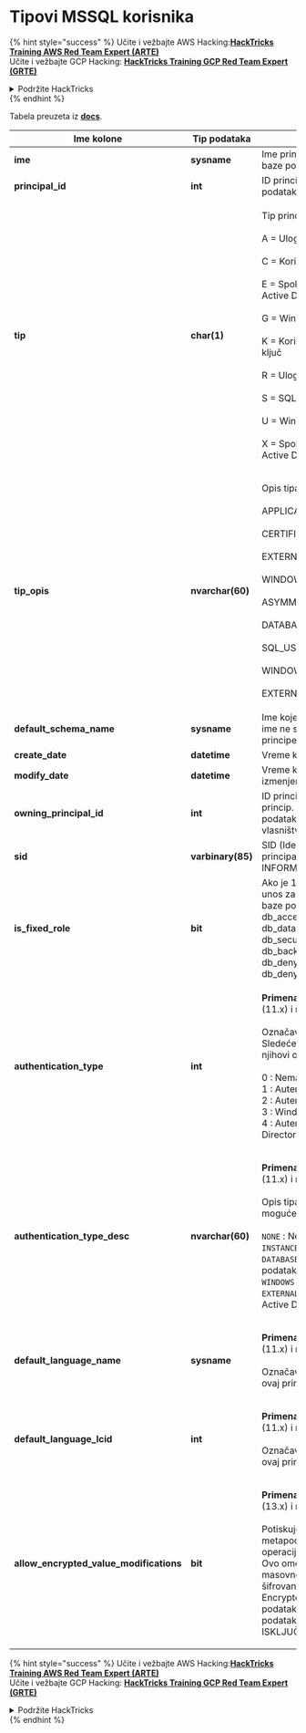 # Tipovi MSSQL korisnika

{% hint style="success" %}
Učite i vežbajte AWS Hacking:<img src="/.gitbook/assets/arte.png" alt="" data-size="line">[**HackTricks Training AWS Red Team Expert (ARTE)**](https://training.hacktricks.xyz/courses/arte)<img src="/.gitbook/assets/arte.png" alt="" data-size="line">\
Učite i vežbajte GCP Hacking: <img src="/.gitbook/assets/grte.png" alt="" data-size="line">[**HackTricks Training GCP Red Team Expert (GRTE)**<img src="/.gitbook/assets/grte.png" alt="" data-size="line">](https://training.hacktricks.xyz/courses/grte)

<details>

<summary>Podržite HackTricks</summary>

* Proverite [**planove pretplate**](https://github.com/sponsors/carlospolop)!
* **Pridružite se** 💬 [**Discord grupi**](https://discord.gg/hRep4RUj7f) ili [**telegram grupi**](https://t.me/peass) ili **pratite** nas na **Twitteru** 🐦 [**@hacktricks\_live**](https://twitter.com/hacktricks\_live)**.**
* **Podelite hakerske trikove slanjem PR-ova na** [**HackTricks**](https://github.com/carlospolop/hacktricks) i [**HackTricks Cloud**](https://github.com/carlospolop/hacktricks-cloud) github repozitorijume.

</details>
{% endhint %}

Tabela preuzeta iz [**docs**](https://learn.microsoft.com/en-us/sql/relational-databases/system-catalog-views/sys-database-principals-transact-sql?view=sql-server-ver16).

| Ime kolone                                | Tip podataka      | Opis                                                                                                                                                                                                                                                                                                                                                                                                                                            |
| ------------------------------------------ | ----------------- | ------------------------------------------------------------------------------------------------------------------------------------------------------------------------------------------------------------------------------------------------------------------------------------------------------------------------------------------------------------------------------------------------------------------------------------------------------ |
| **ime**                                   | **sysname**       | Ime principa, jedinstveno unutar baze podataka.                                                                                                                                                                                                                                                                                                                                                                                                         |
| **principal\_id**                          | **int**           | ID principa, jedinstven unutar baze podataka.                                                                                                                                                                                                                                                                                                                                                                                                           |
| **tip**                                   | **char(1)**       | <p>Tip principa:<br><br>A = Uloga aplikacije<br><br>C = Korisnik mapiran na sertifikat<br><br>E = Spoljašnji korisnik iz Azure Active Directory<br><br>G = Windows grupa<br><br>K = Korisnik mapiran na asimetrični ključ<br><br>R = Uloga baze podataka<br><br>S = SQL korisnik<br><br>U = Windows korisnik<br><br>X = Spoljašnja grupa iz Azure Active Directory grupe ili aplikacija</p>                                                                                  |
| **tip\_opis**                             | **nvarchar(60)**  | <p>Opis tipa principa.<br><br>APPLICATION_ROLE<br><br>CERTIFICATE_MAPPED_USER<br><br>EXTERNAL_USER<br><br>WINDOWS_GROUP<br><br>ASYMMETRIC_KEY_MAPPED_USER<br><br>DATABASE_ROLE<br><br>SQL_USER<br><br>WINDOWS_USER<br><br>EXTERNAL_GROUPS</p>                                                                                                                                                                                               |
| **default\_schema\_name**                  | **sysname**       | Ime koje će se koristiti kada SQL ime ne specificira šemu. Null za principe koji nisu tipa S, U ili A.                                                                                                                                                                                                                                                                                                                                                   |
| **create\_date**                           | **datetime**      | Vreme kada je princip kreiran.                                                                                                                                                                                                                                                                                                                                                                                                               |
| **modify\_date**                           | **datetime**      | Vreme kada je princip poslednji put izmenjen.                                                                                                                                                                                                                                                                                                                                                                                                         |
| **owning\_principal\_id**                  | **int**           | ID principa koji poseduje ovaj princip. Sve fiksne uloge baze podataka su po defaultu u vlasništvu **dbo**.                                                                                                                                                                                                                                                                                                                                                |
| **sid**                                    | **varbinary(85)** | SID (Identifikator bezbednosti) principa. NULL za SYS i INFORMATION SCHEMAS.                                                                                                                                                                                                                                                                                                                                                                      |
| **is\_fixed\_role**                        | **bit**           | Ako je 1, ova stavka predstavlja unos za jednu od fiksnih uloga baze podataka: db\_owner, db\_accessadmin, db\_datareader, db\_datawriter, db\_ddladmin, db\_securityadmin, db\_backupoperator, db\_denydatareader, db\_denydatawriter.                                                                                                                                                                                                                       |
| **authentication\_type**                   | **int**           | <p><strong>Primena na</strong>: SQL Server 2012 (11.x) i novije.<br><br>Označava tip autentifikacije. Sledeće su moguće vrednosti i njihovi opisi.<br><br>0 : Nema autentifikacije<br>1 : Autentifikacija instance<br>2 : Autentifikacija baze podataka<br>3 : Windows autentifikacija<br>4 : Autentifikacija Azure Active Directory</p>                                                                                                        |
| **authentication\_type\_desc**             | **nvarchar(60)**  | <p><strong>Primena na</strong>: SQL Server 2012 (11.x) i novije.<br><br>Opis tipa autentifikacije. Sledeće su moguće vrednosti i njihovi opisi.<br><br><code>NONE</code> : Nema autentifikacije<br><code>INSTANCE</code> : Autentifikacija instance<br><code>DATABASE</code> : Autentifikacija baze podataka<br><code>WINDOWS</code> : Windows autentifikacija<br><code>EXTERNAL</code>: Autentifikacija Azure Active Directory</p> |
| **default\_language\_name**                | **sysname**       | <p><strong>Primena na</strong>: SQL Server 2012 (11.x) i novije.<br><br>Označava podrazumevani jezik za ovaj princip.</p>                                                                                                                                                                                                                                                                                                                        |
| **default\_language\_lcid**                | **int**           | <p><strong>Primena na</strong>: SQL Server 2012 (11.x) i novije.<br><br>Označava podrazumevani LCID za ovaj princip.</p>                                                                                                                                                                                                                                                                                                                            |
| **allow\_encrypted\_value\_modifications** | **bit**           | <p><strong>Primena na</strong>: SQL Server 2016 (13.x) i novije, SQL Database.<br><br>Potiskuje provere kriptografskih metapodataka na serveru u operacijama masovnog kopiranja. Ovo omogućava korisniku da masovno kopira podatke koji su šifrovani koristeći Always Encrypted, između tabela ili baza podataka, bez dešifrovanja podataka. Podrazumevano je ISKLJUČENO.</p>                                                                                                                     |

{% hint style="success" %}
Učite i vežbajte AWS Hacking:<img src="/.gitbook/assets/arte.png" alt="" data-size="line">[**HackTricks Training AWS Red Team Expert (ARTE)**](https://training.hacktricks.xyz/courses/arte)<img src="/.gitbook/assets/arte.png" alt="" data-size="line">\
Učite i vežbajte GCP Hacking: <img src="/.gitbook/assets/grte.png" alt="" data-size="line">[**HackTricks Training GCP Red Team Expert (GRTE)**<img src="/.gitbook/assets/grte.png" alt="" data-size="line">](https://training.hacktricks.xyz/courses/grte)

<details>

<summary>Podržite HackTricks</summary>

* Proverite [**planove pretplate**](https://github.com/sponsors/carlospolop)!
* **Pridružite se** 💬 [**Discord grupi**](https://discord.gg/hRep4RUj7f) ili [**telegram grupi**](https://t.me/peass) ili **pratite** nas na **Twitteru** 🐦 [**@hacktricks\_live**](https://twitter.com/hacktricks\_live)**.**
* **Podelite hakerske trikove slanjem PR-ova na** [**HackTricks**](https://github.com/carlospolop/hacktricks) i [**HackTricks Cloud**](https://github.com/carlospolop/hacktricks-cloud) github repozitorijume.

</details>
{% endhint %}
